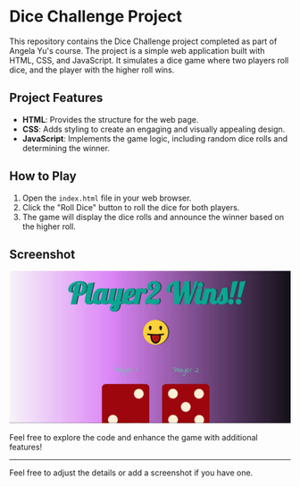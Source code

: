 
# Dice Challenge Project

This repository contains the Dice Challenge project completed as part of Angela Yu's course. The project is a simple web application built with HTML, CSS, and JavaScript. It simulates a dice game where two players roll dice, and the player with the higher roll wins.

## Project Features

- **HTML**: Provides the structure for the web page.
- **CSS**: Adds styling to create an engaging and visually appealing design.
- **JavaScript**: Implements the game logic, including random dice rolls and determining the winner.

## How to Play

1. Open the `index.html` file in your web browser.
2. Click the "Roll Dice" button to roll the dice for both players.
3. The game will display the dice rolls and announce the winner based on the higher roll.

## Screenshot

![Dice Challenge Screenshot](Dice.JPG)  <!-- Add a screenshot if available -->

Feel free to explore the code and enhance the game with additional features!

---

Feel free to adjust the details or add a screenshot if you have one.
